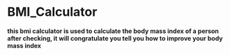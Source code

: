 # BMI_Calculator
**this bmi calculator is used to calculate the body mass index of a person**
**after checking, it will congratulate you tell you how to improve your body mass index**
